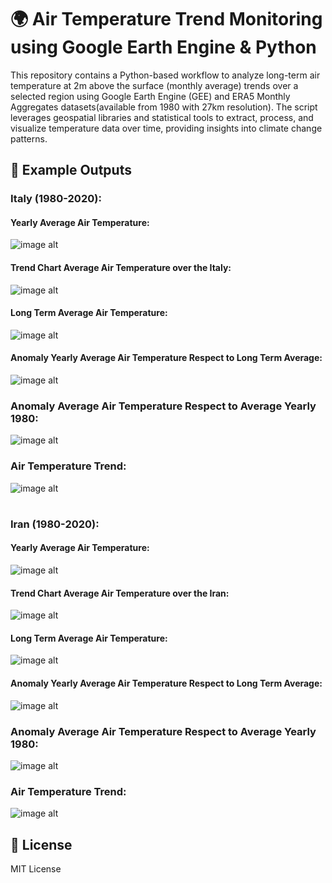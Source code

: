 # 🌍 Air Temperature Trend Monitoring using Google Earth Engine & Python
This repository contains a Python-based workflow to analyze long-term air temperature at 2m above the surface (monthly average) trends over a selected region using Google Earth Engine (GEE) and ERA5 Monthly Aggregates datasets(available from 1980 with 27km resolution). The script leverages geospatial libraries and statistical tools to extract, process, and visualize temperature data over time, providing insights into climate change patterns.

## 📸 Example Outputs

### Italy (1980-2020):

#### Yearly Average Air Temperature:
![image alt](https://github.com/SaeidDaliriSusefi/AirTemperature-Trend-Monitoring/blob/da8301597d287a8ec43aa0e7a22bf7afcab59784/Images/Yearly%20Average%20Air%20Temperature%20Italy.png)




#### Trend Chart Average Air Temperature over the Italy:
![image alt](https://github.com/SaeidDaliriSusefi/AirTemperature-Trend-Monitoring/blob/122b1136652e31f23b164e20be7b8bd36556b741/Images/Trend%20Chart%20Average%20Air%20Temperature%20over%20the%20Italy.png)



#### Long Term Average Air Temperature:
![image alt](https://github.com/SaeidDaliriSusefi/AirTemperature-Trend-Monitoring/blob/da8301597d287a8ec43aa0e7a22bf7afcab59784/Images/Long%20Term%20Average%20Air%20Temperature%20Italy.png)

#### Anomaly Yearly Average Air Temperature Respect to Long Term Average:
![image alt](https://github.com/SaeidDaliriSusefi/AirTemperature-Trend-Monitoring/blob/da8301597d287a8ec43aa0e7a22bf7afcab59784/Images/Anomaly%20Yearly%20Average%20Air%20Temperature%20Respect%20to%20Long%20Term%20Average%20Italy.png)


### Anomaly Average Air Temperature Respect to Average Yearly 1980: 
![image alt](https://github.com/SaeidDaliriSusefi/AirTemperature-Trend-Monitoring/blob/da8301597d287a8ec43aa0e7a22bf7afcab59784/Images/Anomaly%20Average%20Air%20Temperature%20Respect%20to%20Average%20Yearly%201980%20Italy.png)

### Air Temperature Trend:
![image alt](https://github.com/SaeidDaliriSusefi/AirTemperature-Trend-Monitoring/blob/da8301597d287a8ec43aa0e7a22bf7afcab59784/Images/Trend%20Italy.png)



#

### Iran (1980-2020):

#### Yearly Average Air Temperature:
![image alt](https://github.com/SaeidDaliriSusefi/AirTemperature-Trend-Monitoring/blob/1f8174f3ea0c0f4bb660cdce9bedc54278551132/Images/Yearly%20Average%20Air%20Temperature%20Iran.png)



#### Trend Chart Average Air Temperature over the Iran:
![image alt](https://github.com/SaeidDaliriSusefi/AirTemperature-Trend-Monitoring/blob/122b1136652e31f23b164e20be7b8bd36556b741/Images/Trend%20Chart%20Average%20Air%20Temperature%20over%20the%20Italy.png)




#### Long Term Average Air Temperature:
![image alt](https://github.com/SaeidDaliriSusefi/AirTemperature-Trend-Monitoring/blob/1f8174f3ea0c0f4bb660cdce9bedc54278551132/Images/Long%20Term%20Average%20Air%20Temperature%20Iran.png)

#### Anomaly Yearly Average Air Temperature Respect to Long Term Average:
![image alt](https://github.com/SaeidDaliriSusefi/AirTemperature-Trend-Monitoring/blob/1f8174f3ea0c0f4bb660cdce9bedc54278551132/Images/Anomaly%20Yearly%20Average%20Air%20Temperature%20Respect%20to%20Long%20Term%20Average%20Iran.png)


### Anomaly Average Air Temperature Respect to Average Yearly 1980: 
![image alt](https://github.com/SaeidDaliriSusefi/AirTemperature-Trend-Monitoring/blob/1f8174f3ea0c0f4bb660cdce9bedc54278551132/Images/Anomaly%20Average%20Air%20Temperature%20Respect%20to%20Average%20Yearly%201980%20Iran.png)

### Air Temperature Trend:
![image alt](https://github.com/SaeidDaliriSusefi/AirTemperature-Trend-Monitoring/blob/1f8174f3ea0c0f4bb660cdce9bedc54278551132/Images/Trend%20Iran.png)

## 📜 License
MIT License


